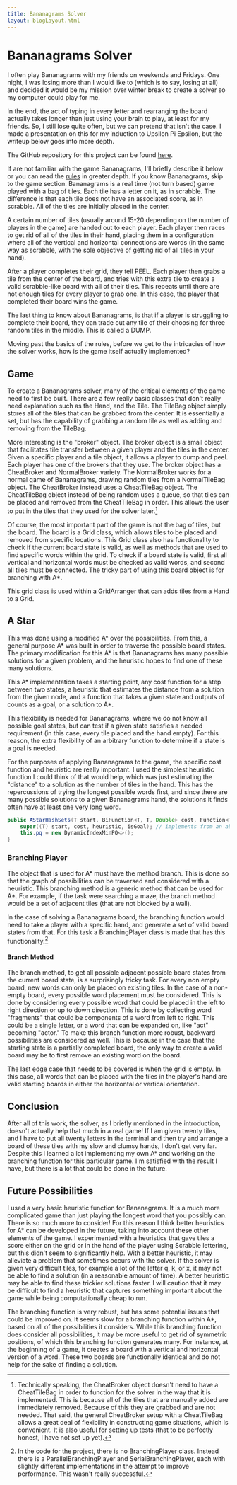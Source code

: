 ```yaml
---
title: Bananagrams Solver
layout: blogLayout.html
---
```


 # Bananagrams Solver

I often play Bananagrams with my friends on weekends and Fridays. One night, I was losing more than I would like to (which is to say, losing at all) and decided it would be my mission over winter break to create a solver so my computer could play for me.

In the end, the act of typing in every letter and rearranging the board actually takes longer than just using your brain to play, at least for my friends. So, I still lose quite often, but we can pretend that isn't the case. I made a presentation on this for my induction to Upsilon Pi Epsilon, but the writeup below goes into more depth. 

The GitHub repository for this project can be found [here](https://github.com/EvanGibsonSmith/bananagrams_solver).

If are not familiar with the game Bananagrams, I'll briefly describe it below or you can read the [rules](https://bananagrams.com/blogs/news/how-to-play-bananagrams-instructions-for-getting-started) in greater depth. If you know Bananagrams, skip to the game section. Bananagrams is a real time (not turn based) game played with a bag of tiles. Each tile has a letter on it, as in scrabble. The difference is that each tile does not have an associated score, as in scrabble. All of the tiles are initially placed in the center. 

A certain number of tiles (usually around 15-20 depending on the number of players in the game) are handed out to each player. Each player then races to get rid of all of the tiles in their hand, placing them in a configuration where all of the vertical and horizontal connections are words (in the same way as scrabble, with the sole objective of getting rid of all tiles in your hand).

After a player completes their grid, they tell PEEL. Each player then grabs a tile from the center of the board, and tries with this extra tile to create a valid scrabble-like board with all of their tiles. This repeats until there are not enough tiles for every player to grab one. In this case, the player that completed their board wins the game.

The last thing to know about Bananagrams, is that if a player is struggling to complete their board, they can trade out any tile of their choosing for three random tiles in the middle. This is called a DUMP.

Moving past the basics of the rules, before we get to the intricacies of how the solver works, how is the game itself actually implemented?

## Game 

To create a Bananagrams solver, many of the critical elements of the game need to first be built. There are a few really basic classes that don't really need explanation such as the Hand, and the Tile. The TileBag object simply stores all of the tiles that can be grabbed from the center. It is essentially a set, but has the capability of grabbing a random tile as well as adding and removing from the TileBag.

More interesting is the "broker" object. The broker object is a small object that facilitates tile transfer between a given player and the tiles in the center. Given a specific player and a tile object, it allows a player to dump and peel. Each player has one of the brokers that they use. The broker object has a CheatBroker and NormalBroker variety. The NormalBroker works for a normal game of Bananagrams, drawing random tiles from a NormalTileBag object. The CheatBroker instead uses a CheatTileBag object. The CheatTileBag object instead of being random uses a queue, so that tiles can be placed and removed from the CheatTileBag in order. This allows the user to put in the tiles that they used for the solver later.[^1]

Of course, the most important part of the game is not the bag of tiles, but the board. The board is a Grid class, which allows tiles to be placed and removed from specific locations. This Grid class also has functionality to check if the current board state is valid, as well as methods that are used to find specific words within the grid. To check if a board state is valid, first all vertical and horizontal words must be checked as valid words, and second all tiles must be connected. The tricky part of using this board object is for branching with A*.

This grid class is used within a GridArranger that can adds tiles from a Hand to a Grid.

## A Star

This was done using a modified A* over the possibilities. From this, a general purpose A* was built in order to traverse the possible board states. The primary modification for this A* is that Bananagrams has many possible solutions for a given problem, and the heuristic hopes to find one of these many solutions. 

This A* implementation takes a starting point, any cost function for a step between two states, a heuristic that estimates the distance from a solution from the given node, and a function that takes a given state and outputs of counts as a goal, or a solution to A*.

This flexibility is needed for Bananagrams, where we do not know all possible goal states, but can test if a given state satisfies a needed requirement (in this case, every tile placed and the hand empty). For this reason, the extra flexibility of an arbitrary function to determine if a state is a goal is needed.

For the purposes of applying Bananagrams to the game, the specific cost function and heuristic are really important. I used the simplest heuristic function I could think of that would help, which was just estimating the "distance" to a solution as the number of tiles in the hand. This has the repercussions of trying the longest possible words first, and since there are many possible solutions to a given Bananagrams hand, the solutions it finds often have at least one very long word. 

```java
public AStarHashSets(T start, BiFunction<T, T, Double> cost, Function<T, Double> heuristic, Function<T, Boolean> isGoal) {
    super((T) start, cost, heuristic, isGoal); // implements from an abstract class, 
    this.pq = new DynamicIndexMinPQ<>();
}
```

### Branching Player

The object that is used for A* must have the method branch. This is done so that the graph of possibilities can be traversed and considered with a heuristic. This branching method is a generic method that can be used for A*. For example, if the task were searching a maze, the branch method would be a set of adjacent tiles (that are not blocked by a wall).

In the case of solving a Bananagrams board, the branching function would need to take a player with a specific hand, and generate a set of valid board states from that. For this task a BranchingPlayer class is made that has this functionality.[^2] 

#### Branch Method

The branch method, to get all possible adjacent possible board states from the current board state, is a surprisingly tricky task. For every non empty board, new words can only be placed on existing tiles. In the case of a non-empty board, every possible word placement must be considered. This is done by considering every possible word that could be placed in the left to right direction or up to down direction. This is done by collecting word "fragments" that could be components of a word from left to right. This could be a single letter, or a word that can be expanded on, like "act" becoming "actor." To make this branch function more robust, backward possibilities are considered as well. This is because in the case that the starting state is a partially completed board, the only way to create a valid board may be to first remove an existing word on the board.

The last edge case that needs to be covered is when the grid is empty. In this case, all words that can be placed with the tiles in the player's hand are valid starting boards in either the horizontal or vertical orientation. 

## Conclusion

After all of this work, the solver, as I briefly mentioned in the introduction, doesn't actually help that much in a real game! If I am given twenty tiles, and I have to put all twenty letters in the terminal and then try and arrange a board of these tiles with my slow and clumsy hands, I don't get very far. Despite this I learned a lot implementing my own A* and working on the branching function for this particular game. I'm satisfied with the result I have, but there is a lot that could be done in the future.

## Future Possibilities 

I used a very basic heuristic function for Bananagrams. It is a much more complicated game than just playing the longest word that you possibly can. There is so much more to consider! For this reason I think better heuristics for A* can be developed in the future, taking into account these other elements of the game. I experimented with a heuristics that gave tiles a score either on the grid or in the hand of the player using Scrabble lettering, but this didn't seem to significantly help. With a better heuristic, it may alleviate a problem that sometimes occurs with the solver. If the solver is given very difficult tiles, for example a lot of the letter q, k, or x, it may not be able to find a solution (in a reasonable amount of time). A better heuristic may be able to find these trickier solutions faster. I will caution that it may be difficult to find a heuristic that captures something important about the game while being computationally cheap to run.

The branching function is very robust, but has some potential issues that could be improved on. It seems slow for a branching function within A*, based on all of the possibilities it considers. While this branching function does consider all possibilities, it may be more useful to get rid of symmetric positions, of which this branching function generates many. For instance, at the beginning of a game, it creates a board with a vertical and horizontal version of a word. These two boards are functionally identical and do not help for the sake of finding a solution.

[^1]: Technically speaking, the CheatBroker object doesn't need to have a CheatTileBag in order to function for the solver in the way that it is implemented. This is because all of the tiles that are manually added are immediately removed. Because of this they are grabbed and are not needed. That said, the general CheatBroker setup with a CheatTileBag allows a great deal of flexibility in constructing game situations, which is convenient. It is also useful for setting up tests (that to be perfectly honest, I have not set up yet).

[^2]: In the code for the project, there is no BranchingPlayer class. Instead there is a ParallelBranchingPlayer and SerialBranchingPlayer, each with slightly different implementations in the attempt to improve performance. This wasn't really successful.







